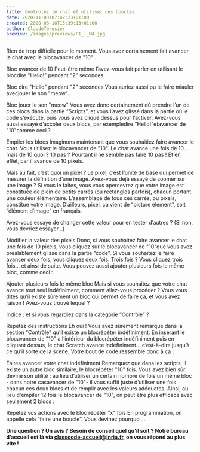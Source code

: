 ```yaml
---
title: Controlez le chat et utilisez des boucles
date: 2020-11-03T07:42:23+01:00 
created: 2020-03-18T15:39:13+01:00
author: ClaudeTerosier
preview: /images/previews/P1_-_M4.jpg
---
```

Rien de trop difficile pour le moment. Vous avez certainement fait avancer le chat avec le blocavancer de "10" .

Bloc avancer de 10
Peut-être même l’avez-vous fait parler en utilisant le blocdire "Hello!" pendant "2" secondes.

Bloc dire "Hello" pendant "2" secondes
Vous auriez aussi pu le faire miauler avecjouer le son "meow".

Bloc jouer le son "meow"
Vous avez donc certainement dû prendre l’un de ces blocs dans la partie “Scripts”, et vous l’avez glissé dans la partie où le code s’exécute, puis vous avez cliqué dessus pour l’activer. Avez-vous aussi essayé d’accoler deux blocs, par exempledire "Hello!"etavancer de "10"comme ceci ?

Empiler les blocs
Imaginons maintenant que vous souhaitiez faire avancer le chat. Vous utilisez le blocavancer de "10". Le chat avance une fois de 10… mais de 10 quoi ? 10 pas ? Pourtant il ne semble pas faire 10 pas ! Et en effet, car il avance de 10 pixels.

Mais au fait, c’est quoi un pixel ? Le pixel, c’est l’unité de base qui permet de mesurer la définition d’une image. Avez-vous déjà essayé de zoomer sur une image ? Si vous le faites, vous vous apercevrez que votre image est constituée de plein de petits carrés (ou rectangles parfois), chacun portant une couleur élémentaire. L’assemblage de tous ces carrés, ou pixels, constitue votre image. D’ailleurs, pixel, ça vient de “picture element”, soit “élément d’image” en français.

Avez-vous essayé de changer cette valeur pour en tester d’autres ? (Si non, vous devriez essayer...)

Modifier la valeur des pixels
Donc, si vous souhaitez faire avancer le chat une fois de 10 pixels, vous cliquez sur le blocavancer de "10"que vous avez préalablement glissé dans la partie “code”. Si vous souhaitez le faire avancer deux fois, vous cliquez deux fois. Trois fois ? Vous cliquez trois fois… et ainsi de suite. Vous pouvez aussi ajouter plusieurs fois le même bloc, comme ceci :

Ajouter plusieurs fois le même bloc
Mais si vous souhaitez que votre chat avance tout seul indéfiniment, comment allez-vous procéder ? Vous vous dites qu’il existe sûrement un bloc qui permet de faire ça, et vous avez raison ! Avez-vous trouvé lequel ?

Indice : et si vous regardiez dans la catégorie “Contrôle” ?

Répétez des instructions
Eh oui ! Vous avez sûrement remarqué dans la section “Contrôle” qu’il existe un blocrépéter indéfiniment. En insérant le blocavancer de "10" à l’intérieur du blocrépéter indéfiniment puis en cliquant dessus, le chat Scratch avance indéfiniment… c’est-à-dire jusqu’à ce qu’il sorte de la scène. Votre bout de code ressemble donc à ça :

Faites avancer votre chat indéfiniment
Remarquez que dans les scripts, il existe un autre bloc similaire, le blocrépéter "10" fois. Vous avez bien sûr deviné son utilité : au lieu d’utiliser un certain nombre de fois un même bloc - dans notre casavancer de "10"- il vous suffit juste d’utiliser une fois chacun ces deux blocs et de remplir avec les valeurs adéquates. Ainsi, au lieu d'empiler 12 fois le blocavancer de "10", on peut être plus efficace avec seulement 2 blocs :

Répétez vos actions avec le bloc répéter "x" fois
En programmation, on appelle cela “faire une boucle”. Vous devinez pourquoi...

**Une question ? Un avis ? Besoin de conseil quel qu’il soit ? Notre bureau d’accueil est là via [classcode-accueil@inria.fr](mailto:classcode-accueil@inria.fr), on vous répond au plus vite !**